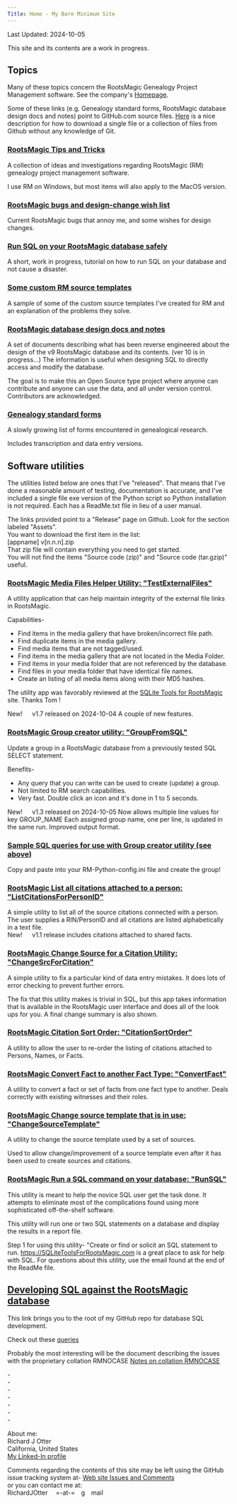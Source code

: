```yaml
---
Title: Home - My Bare Minimum Site
---
```


Last Updated: 2024-10-05

This site and its contents are a work in progress.

## Topics

Many of these topics concern the RootsMagic Genealogy Project Management software. See the company's [Homepage](https://RootsMagic.com/RootsMagic).

Some of these links (e.g. Genealogy standard forms, RootsMagic database design docs and notes) point to GitHub.com source files. 
[Here](https://zapier.com/blog/how-to-download-from-github/) is a nice description for how to download a single file or a collection of files from Github without any knowledge of Git.

### [RootsMagic Tips and Tricks](tips/RootsMagic_Tips_and_Tricks.html)

A collection of ideas and investigations regarding RootsMagic (RM) genealogy project management software.

I use RM on Windows, but most items will also apply to the MacOS version.

### [RootsMagic bugs and design-change wish list](RootsMagic_Bugs_and_WishList.html)

Current RootsMagic bugs that annoy me, and some wishes for design changes.

### [Run SQL on your RootsMagic database safely](Run_SQL_on_RM_database.html)

A short, work in progress, tutorial on how to run SQL on your database and not cause a disaster.

### [Some custom RM source templates](SourceTemplate/Source_templates.html)

A sample of some of the custom source templates I've created for RM and an explanation of the problems they solve.

### [RootsMagic database design docs and notes](https://github.com/ricko2001/RootsMagic_Database_Design/tree/main/Tables)

A set of documents describing what has been reverse engineered about the
design of the v9 RootsMagic database and its contents. (ver 10 is in progress...)
The information is useful when designing SQL to directly access and modify
the database.

The goal is to make this an Open Source type project where anyone can contribute and anyone can use the data, and all under version control.
Contributors are acknowledged.

### [Genealogy standard forms](https://github.com/ricko2001/Standard-forms-for-genealogy)

A slowly growing list of forms encountered in genealogical research.

Includes transcription and data entry versions.

<!-- ### [Genealogy Scripts repo Read Me file](https://github.com/ricko2001/Genealogy-scripts/blob/main/README.md)

This is a summary of what's in the Genealogy Scripts repo, similar to this page. -->

## Software utilities

The utilities listed below are ones that I've "released". That means that I've done a reasonable amount of testing, documentation is accurate, and I've included a single file exe version of the Python script so Python installation is not required. Each has a ReadMe.txt file in lieu of a user manual.

The links provided point to a "Release" page on Github. Look for the section labeled "Assets".\
You want to download the first item in the list:\
 [appname] v[n.n.n].zip\
That zip file will contain everything you need to get started.\
You will not find the items "Source code (zip)" and "Source code (tar.gzip)" useful.

### [RootsMagic Media Files Helper Utility: "TestExternalFiles"](https://github.com/ricko2001/Genealogy-scripts/releases/tag/TestExternalFiles_v1.7.0)

A utility application that can help maintain integrity of the external file links in RootsMagic.

Capabilities-

* Find items in the media gallery that have broken/incorrect file path.
* Find duplicate items in the media gallery.
* Find media items that are not tagged/used.
* Find items in the media gallery that are not located in the Media Folder.
* Find items in your media folder that are not referenced by the database.
* Find files in your media folder that have identical file names.
* Create an listing of all media items along with their MD5 hashes.

The utility app was favorably reviewed at the [SQLite Tools for RootsMagic](https://sqlitetoolsforrootsmagic.com/new-app-aids-media-management) site. Thanks Tom !

New! &emsp; v1.7 released on 2024-10-04   A couple of new features.

### [RootsMagic Group creator utility: "GroupFromSQL"](https://github.com/ricko2001/Genealogy-scripts/releases/tag/GroupFromSQL_v1.3.0)

Update a group in a RootsMagic database from a previously tested SQL SELECT statement.

Benefits-

* Any query that you can write can be used to create (update) a group.
* Not limited to RM search capabilities.
* Very fast. Double click an icon and it's done in 1 to 5 seconds.

New! &emsp; v1.3 released on 2024-10-05
Now allows multiple line values for key GROUP_NAME
Each assigned group name, one per line, is updated in the same run.
Improved output format.

### [Sample SQL queries for use with Group creator utility (see above)](https://github.com/ricko2001/Genealogy-scripts/tree/main/RM%20-SQL%20for%20creating%20useful%20groups)

Copy and paste into your RM-Python-config.ini file and create the group!

### [RootsMagic List all citations attached to a person: "ListCitationsForPersonID"](https://github.com/ricko2001/Genealogy-scripts/releases/tag/ListCitationsForPersonID_v1.1.0)

A simple utility to list all of the source citations connected with a person. The user supplies a RIN/PersonID and all citations are listed alphabetically in a text file.\
New! &emsp; v1.1 release includes citations attached to shared facts.

### [RootsMagic Change Source for a Citation Utility: "ChangeSrcForCitation"](https://github.com/ricko2001/Genealogy-scripts/releases/tag/ChangeSrcForCitation_v1.0.0.0)

A simple utility to fix a particular kind of data entry mistakes. It does lots of error checking to prevent further errors.

The fix that this utility makes is trivial in SQL, but this app takes information that is available in the RootsMagic user interface and does all of the look ups for you. A final change summary is also shown.

### [RootsMagic Citation Sort Order: "CitationSortOrder"](https://github.com/ricko2001/Genealogy-scripts/releases/tag/CitationSortOrder_v1.0.0.0)

A utility to allow the user to re-order the listing of citations attached to Persons, Names, or Facts.

### [RootsMagic Convert Fact to another Fact Type: "ConvertFact"](https://github.com/ricko2001/Genealogy-scripts/releases/tag/ConvertFact_v1.1.0)

A utility to convert a fact or set of facts from one fact type to another. Deals correctly with existing witnesses and their roles.

### [RootsMagic Change source template that is in use: "ChangeSourceTemplate"](https://github.com/ricko2001/Genealogy-scripts/releases/tag/ChangeSourceTemplate_v1.0.0)

A utility to change the source template used by a set of sources.

Used to allow change/improvement of a source template even after it has been used to create sources and citations.

### [RootsMagic Run a SQL command on your database: "RunSQL"](https://github.com/ricko2001/Genealogy-scripts/releases/tag/RunSQL_v1.0.0)

This utility is meant to help the novice SQL user get the task done.
It attempts to eliminate most of the complications found using more sophisticated off-the-shelf software.

This utility will run one or two SQL statements on a database and display the
results in a report file.

Step 1 for using this utility- "Create or find or solicit an SQL statement to run.
<https://SQLiteToolsForRootsMagic.com> is a great place to ask for help with SQL.
For questions about this utility, use the email found at the end of the ReadMe file.

## [Developing SQL against the RootsMagic database](https://github.com/ricko2001/Genealogy-scripts)

This link brings you to the root of my GitHub repo for database SQL development.

Check out these [queries](https://github.com/ricko2001/Genealogy-scripts/tree/main/RM%20-SQL%20for%20creating%20useful%20groups)

Probably the most interesting will be the document describing the issues with the
proprietary collation RMNOCASE [Notes on collation RMNOCASE](https://github.com/ricko2001/Genealogy-scripts/blob/main/Notes%20on%20collation%20RMNOCASE.md)

\-\
\-\
\-\
\-\
\-\
\-\
\-

About me:\
Richard J Otter\
California, United States\
[My Linked-In profile](https://www.linkedin.com/in/richardotter/)

Comments regarding the contents of this site may be left using the GitHub issue tracking system at-
[Web site Issues and Comments](https://github.com/RichardOtter/RichardOtter.github.io/issues)\
or you can contact me at:\
RichardJOtter &emsp;=-at-=&emsp;g&emsp;mail
